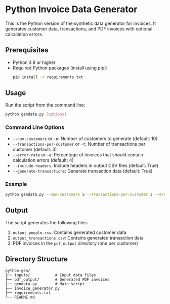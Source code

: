 # Python Invoice Data Generator

This is the Python version of the synthetic data generator for invoices. It generates customer data, transactions, and PDF invoices with optional calculation errors.

## Prerequisites

- Python 3.8 or higher
- Required Python packages (install using pip):
  ```bash
  pip install -r requirements.txt
  ```

## Usage

Run the script from the command line:

```bash
python gendata.py [options]
```

### Command Line Options

- `--num-customers` or `-n`: Number of customers to generate (default: 10)
- `--transactions-per-customer` or `-t`: Number of transactions per customer (default: 3)
- `--error-rate` or `-e`: Percentage of invoices that should contain calculation errors (default: 4)
- `--include-headers`: Include headers in output CSV files (default: True)
- `--generate-transactions`: Generate transaction data (default: True)

### Example

```bash
python gendata.py --num-customers 5 --transactions-per-customer 3 --error-rate 10
```

## Output

The script generates the following files:

1. `output_people.csv`: Contains generated customer data
2. `output_transactions.csv`: Contains generated transaction data
3. PDF invoices in the `pdf_output` directory (one per customer)

## Directory Structure

```
python-gen/
├── inputs/           # Input data files
├── pdf_output/       # Generated PDF invoices
├── gendata.py        # Main script
├── invoice_generator.py
├── requirements.txt
└── README.md
``` 